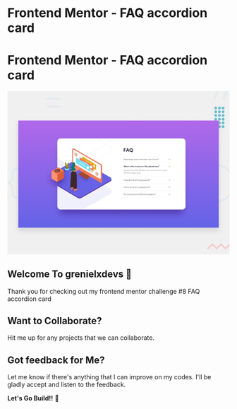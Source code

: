 # Frontend Mentor - FAQ accordion card

# Frontend Mentor - FAQ accordion card

![Design preview for the FAQ accordion card coding challenge](./design/desktop-preview.jpg)

## Welcome To grenielxdevs 👋

Thank you for checking out my frontend mentor challenge #8 FAQ accordion card

## Want to Collaborate?

Hit me up for any projects that we can collaborate.

## Got feedback for Me?

Let me know if there's anything that I can improve on my codes. I'll be gladly accept and listen to the feedback.

**Let's Go Build!!** 🚀